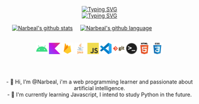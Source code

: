 <p align="center"> 
  <a href="https://github.com/Narbeal"><img src="https://readme-typing-svg.demolab.com?font=Fira+Code&weight=300&size=25&pause=1003&color=B403C3&repeat=false&width=435&lines=Hello%2C+my+name+is+Narbeal." alt="Typing SVG" /></a>
  <br>
   <a href="https://github.com/Narbeal"><img src="https://readme-typing-svg.demolab.com?font=Fira+Code&weight=300&pause=1003&color=43C300&width=435&lines=+%E2%A0%80%E2%A0%80Developer+%2F+Student+%2F+Athlete" alt="Typing SVG" /></a> 
  <br>
</p>

<a href="https://github.com/anuraghazra/github-readme-stats"><img align="center" src="https://github-readme-stats.vercel.app/api?username=Narbeal&show_icons=true&include_all_commits=true&theme=merko&hide_border=true" alt="Narbeal's github stats" hspace="20"/></a><a href="https://github.com/Narbeal/github-readme-stats"><img align="center" src="https://github-readme-stats.vercel.app/api/top-langs/?username=Narbeal&layout=compact&theme=merko&hide_border=true" alt="Narbeal's github language" /></a>

<p align="center">
  <br>
<code><img height="30" src="https://raw.githubusercontent.com/github/explore/80688e429a7d4ef2fca1e82350fe8e3517d3494d/topics/android/android.png"></code>
<code><img height="30" src="https://raw.githubusercontent.com/github/explore/80688e429a7d4ef2fca1e82350fe8e3517d3494d/topics/kotlin/kotlin.png"></code>
<code><img height="30" src="https://raw.githubusercontent.com/github/explore/80688e429a7d4ef2fca1e82350fe8e3517d3494d/topics/firebase/firebase.png"></code>
<code><img height="30" src="https://raw.githubusercontent.com/github/explore/80688e429a7d4ef2fca1e82350fe8e3517d3494d/topics/java/java.png"></code>
<code><img height="30" src="https://raw.githubusercontent.com/github/explore/80688e429a7d4ef2fca1e82350fe8e3517d3494d/topics/javascript/javascript.png"></code>
<code><img height="30" src="https://raw.githubusercontent.com/github/explore/80688e429a7d4ef2fca1e82350fe8e3517d3494d/topics/visual-studio-code/visual-studio-code.png"></code>
<code><img height="30" src="https://raw.githubusercontent.com/github/explore/80688e429a7d4ef2fca1e82350fe8e3517d3494d/topics/git/git.png"></code>
<code><img height="30" src="https://raw.githubusercontent.com/github/explore/80688e429a7d4ef2fca1e82350fe8e3517d3494d/topics/terminal/terminal.png"></code>
<code><img height="30" src="https://raw.githubusercontent.com/github/explore/80688e429a7d4ef2fca1e82350fe8e3517d3494d/topics/html/html.png"></code>
<code><img height="30" src="https://raw.githubusercontent.com/github/explore/80688e429a7d4ef2fca1e82350fe8e3517d3494d/topics/css/css.png"></code>
</p>
<br>
<br>


<p align="center">
- 👋 Hi, I’m @Narbeal, i'm a web programming learner and passionate about artificial intelligence.<br>
- 🌱 I'm currently learning Javascript, I intend to study Python in the future.
</p>
<!---
Narbeal/Narbeal is a ✨ special ✨ repository because its `README.md` (this file) appears on your GitHub profile.
You can click the Preview link to take a look at your changes.
--->
